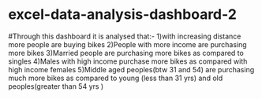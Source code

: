 # excel-data-analysis-dashboard-2

#Through this dashboard it is analysed that:-
1)with increasing distance more people are buying bikes
2)People with more income are purchasing more bikes
3)Married people are purchasing more bikes as compared to singles
4)Males with high income purchase more bikes as compared with high income females
5)Middle aged peoples(btw 31 and 54) are purchasing much more bikes as compared to young (less than 31 yrs) and old peoples(greater than 54 yrs )
